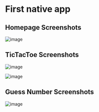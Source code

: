 
#  First native app




##  Homepage Screenshots
![image](https://github.com/user-attachments/assets/a0f1fa91-3d6e-4b18-903b-83e611efe08c)

##  TicTacToe Screenshots
![image](https://github.com/user-attachments/assets/d53fef39-92e3-4063-b6b5-d14b5414d3da) 

![image](https://github.com/user-attachments/assets/38a7c82c-c9f6-4843-a825-1044ea738aa0)

##  Guess Number Screenshots
![image](https://github.com/user-attachments/assets/e2f1cdbc-69b1-4c0d-8b06-5c204ab7d951)
